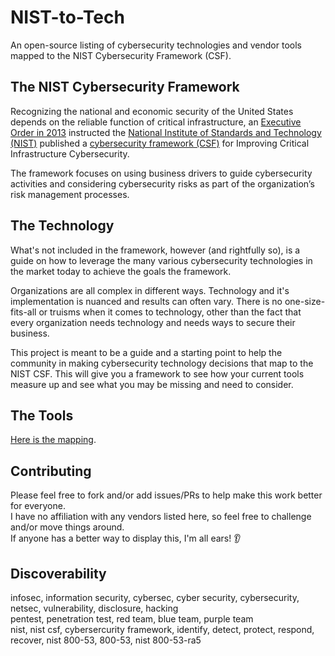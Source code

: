 # NIST-to-Tech

An open-source listing of cybersecurity technologies and vendor tools mapped to the NIST Cybersecurity Framework (CSF).

## The NIST Cybersecurity Framework

Recognizing the national and economic security of the United States depends on the reliable function of critical infrastructure, an [Executive Order in 2013](https://obamawhitehouse.archives.gov/the-press-office/2013/02/12/executive-order-improving-critical-infrastructure-cybersecurity) instructed the [National Institute of Standards and Technology (NIST)](https://www.nist.gov/) published a [cybersecurity framework (CSF)](https://www.nist.gov/cyberframework/framework) for Improving Critical Infrastructure Cybersecurity.

The framework focuses on using business drivers to guide cybersecurity activities and considering cybersecurity risks as part of the organization’s risk management processes.

## The Technology

What's not included in the framework, however (and rightfully so), is a guide on how to leverage the many various cybersecurity technologies in the market today to achieve the goals the framework.

Organizations are all complex in different ways. Technology and it's implementation is nuanced and results can often vary. There is no one-size-fits-all or truisms when it comes to technology, other than the fact that every organization needs technology and needs ways to secure their business.

This project is meant to be a guide and a starting point to help the community in making cybersecurity technology decisions that map to the NIST CSF. This will give you a framework to see how your current tools measure up and see what you may be missing and need to consider.

## The Tools

[Here is the mapping](ToolMapping.md).

## Contributing

Please feel free to fork and/or add issues/PRs to help make this work better for everyone.\
I have no affiliation with any vendors listed here, so feel free to challenge and/or move things around.\
If anyone has a better way to display this, I'm all ears! 👂

## Discoverability

infosec, information security, cybersec, cyber security, cybersecurity, netsec, vulnerability, disclosure, hacking\
pentest, penetration test, red team, blue team, purple team\
nist, nist csf, cybersercurity framework, identify, detect, protect, respond, recover, nist 800-53, 800-53, nist 800-53-ra5
